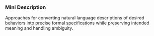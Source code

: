 ### Mini Description

Approaches for converting natural language descriptions of desired behaviors into precise formal specifications while preserving intended meaning and handling ambiguity.
